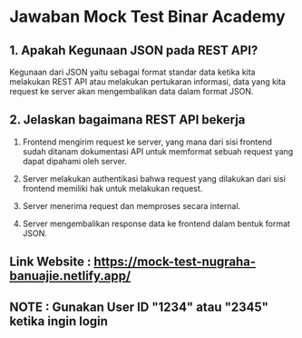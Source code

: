 # Jawaban Mock Test Binar Academy

## 1. Apakah Kegunaan JSON pada REST API?

Kegunaan dari JSON yaitu sebagai format standar data ketika kita melakukan REST API atau melakukan pertukaran informasi, data yang kita request ke server akan mengembalikan data dalam format JSON.

## 2. Jelaskan bagaimana REST API bekerja

1. Frontend mengirim request ke server, yang mana dari sisi frontend sudah ditanam dokumentasi API untuk memformat sebuah request yang dapat dipahami oleh server.

2. Server melakukan authentikasi bahwa request yang dilakukan dari sisi frontend memiliki hak untuk melakukan request.

3. Server menerima request dan memproses secara internal.

4. Server mengembalikan response data ke frontend dalam bentuk format JSON.

## Link Website : https://mock-test-nugraha-banuajie.netlify.app/

## NOTE : Gunakan User ID "1234" atau "2345" ketika ingin login
